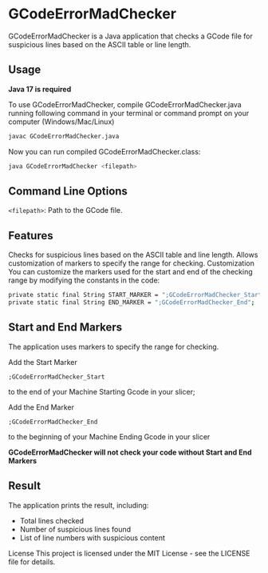 # GCodeErrorMadChecker

GCodeErrorMadChecker is a Java application that checks a GCode file for suspicious lines based on the ASCII table or line length.

## Usage

**Java 17 is required**

To use GCodeErrorMadChecker, compile GCodeErrorMadChecker.java running following command in your terminal or command prompt on your computer (Windows/Mac/Linux)

```bash
javac GCodeErrorMadChecker.java
```

Now you can run compiled GCodeErrorMadChecker.class:

```bash
java GCodeErrorMadChecker <filepath>
```

## Command Line Options
```<filepath>```: Path to the GCode file.

## Features
Checks for suspicious lines based on the ASCII table and line length.
Allows customization of markers to specify the range for checking.
Customization
You can customize the markers used for the start and end of the checking range by modifying the constants in the code:

```bash
private static final String START_MARKER = ";GCodeErrorMadChecker_Start";
private static final String END_MARKER = ";GCodeErrorMadChecker_End";
```

## Start and End Markers
The application uses markers to specify the range for checking.

Add the Start Marker 
```
;GCodeErrorMadChecker_Start
```
to the end of your Machine Starting Gcode in your slicer;

Add the End Marker
```
;GCodeErrorMadChecker_End
```
to the beginning of your Machine Ending Gcode in your slicer

**GCodeErrorMadChecker will not check your code without Start and End Markers**

## Result
The application prints the result, including:

* Total lines checked
* Number of suspicious lines found
* List of line numbers with suspicious content

License
This project is licensed under the MIT License - see the LICENSE file for details.